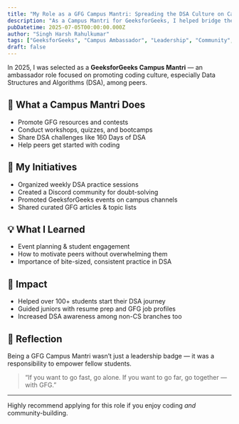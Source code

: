 ```yaml
---
title: "My Role as a GFG Campus Mantri: Spreading the DSA Culture on Campus"
description: "As a Campus Mantri for GeeksforGeeks, I helped bridge the gap between students and consistent DSA learning. Here’s what I did and learned."
pubDatetime: 2025-07-05T00:00:00.000Z
author: "Singh Harsh Rahulkumar"
tags: ["GeeksforGeeks", "Campus Ambassador", "Leadership", "Community", "Coding Culture"]
draft: false
---
```


In 2025, I was selected as a **GeeksforGeeks Campus Mantri** — an ambassador role focused on promoting coding culture, especially Data Structures and Algorithms (DSA), among peers.

## 📣 What a Campus Mantri Does

- Promote GFG resources and contests
- Conduct workshops, quizzes, and bootcamps
- Share DSA challenges like 160 Days of DSA
- Help peers get started with coding

## 🎯 My Initiatives

- Organized weekly DSA practice sessions
- Created a Discord community for doubt-solving
- Promoted GeeksforGeeks events on campus channels
- Shared curated GFG articles & topic lists

## 💡 What I Learned

- Event planning & student engagement
- How to motivate peers without overwhelming them
- Importance of bite-sized, consistent practice in DSA

## 👥 Impact

- Helped over 100+ students start their DSA journey
- Guided juniors with resume prep and GFG job profiles
- Increased DSA awareness among non-CS branches too

## 🧠 Reflection

Being a GFG Campus Mantri wasn’t just a leadership badge — it was a responsibility to empower fellow students.

> “If you want to go fast, go alone. If you want to go far, go together — with GFG.”

---

Highly recommend applying for this role if you enjoy coding *and* community-building.
